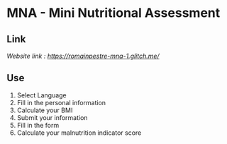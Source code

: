# MNA - Mini Nutritional Assessment
## Link
<i>Website link : https://romainpestre-mna-1.glitch.me/</i>
## Use
1. Select Language
2. Fill in the personal information
3. Calculate your BMI
4. Submit your information
5. Fill in the form
6. Calculate your malnutrition indicator score
